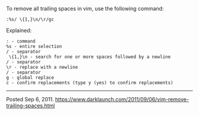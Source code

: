 To remove all trailing spaces in vim, use the following command:

```
:%s/ \{1,}\n/\r/gc
```

Explained:

```
: - command
%s - entire selection
/ - separator
 \{1,}\n - search for one or more spaces followed by a newline
/ - separator
\r - replace with a newline
/ - separator
g - global replace
c - confirm replacements (type y (yes) to confirm replacements)
```

---


Posted Sep 6, 2011.
https://www.darklaunch.com/2011/09/06/vim-remove-trailing-spaces.html